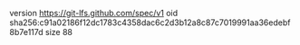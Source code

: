 version https://git-lfs.github.com/spec/v1
oid sha256:c91a02186f12dc1783c4358dac6c2d3b12a8c87c7019991aa36edebf8b7e117d
size 88
